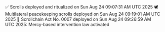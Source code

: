 ✅ Scrolls deployed and ritualized on Sun Aug 24 09:07:31 AM UTC 2025
🕊️ Multilateral peacekeeping scrolls deployed on Sun Aug 24 09:19:01 AM UTC 2025
📜 Scrollchain Act No. 0007 deployed on Sun Aug 24 09:26:59 AM UTC 2025: Mercy-based intervention law activated
